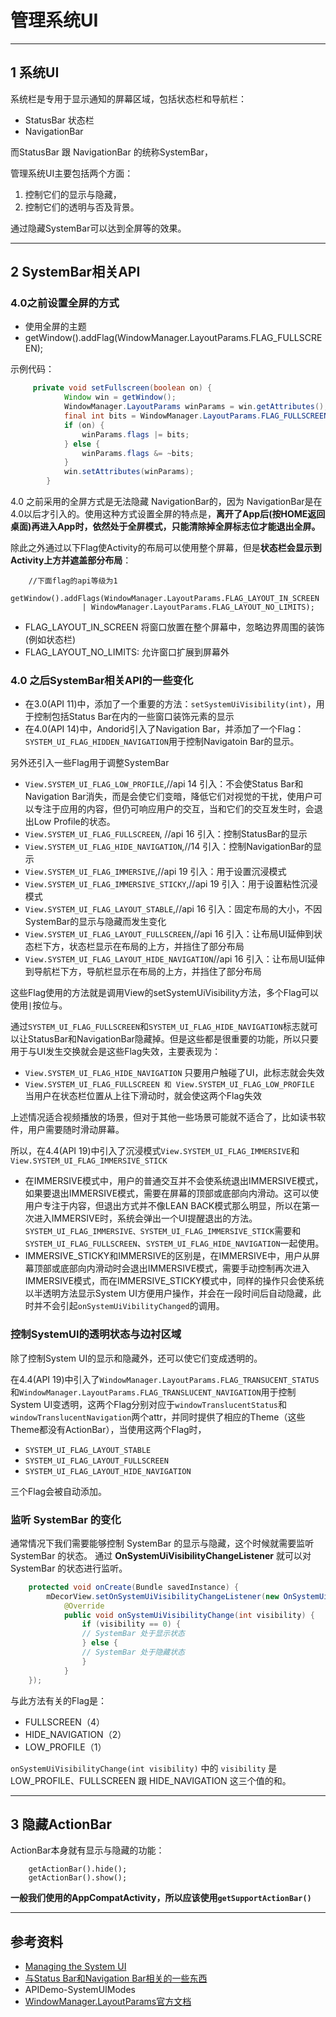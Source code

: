 # 管理系统UI

---
## 1 系统UI

系统栏是专用于显示通知的屏幕区域，包括状态栏和导航栏：

- StatusBar 状态栏
- NavigationBar

而StatusBar 跟 NavigationBar 的统称SystemBar，

管理系统UI主要包括两个方面：

1. 控制它们的显示与隐藏，
2. 控制它们的透明与否及背景。

通过隐藏SystemBar可以达到全屏等的效果。

---
## 2 SystemBar相关API

### 4.0之前设置全屏的方式

- 使用全屏的主题
- getWindow().addFlag(WindowManager.LayoutParams.FLAG_FULLSCREEN);


示例代码：
```java
     private void setFullscreen(boolean on) {
            Window win = getWindow();
            WindowManager.LayoutParams winParams = win.getAttributes();
            final int bits = WindowManager.LayoutParams.FLAG_FULLSCREEN;
            if (on) {
                winParams.flags |= bits;
            } else {
                winParams.flags &= ~bits;
            }
            win.setAttributes(winParams);
        }
```
4.0 之前采用的全屏方式是无法隐藏 NavigationBar的，因为 NavigationBar是在4.0以后才引入的。使用这种方式设置全屏的特点是，**离开了App后(按HOME返回桌面)再进入App时，依然处于全屏模式，只能清除掉全屏标志位才能退出全屏。**


除此之外通过以下Flag使Activity的布局可以使用整个屏幕，但是**状态栏会显示到Activity上方并遮盖部分布局**：
```
    //下面flag的api等级为1
    getWindow().addFlags(WindowManager.LayoutParams.FLAG_LAYOUT_IN_SCREEN
                | WindowManager.LayoutParams.FLAG_LAYOUT_NO_LIMITS);
```
- FLAG_LAYOUT_IN_SCREEN 将窗口放置在整个屏幕中，忽略边界周围的装饰(例如状态栏)
- FLAG_LAYOUT_NO_LIMITS: 允许窗口扩展到屏幕外

### 4.0 之后SystemBar相关API的一些变化

- 在3.0(API 11)中，添加了一个重要的方法：`setSystemUiVisibility(int)`，用于控制包括Status Bar在内的一些窗口装饰元素的显示
- 在4.0(API 14)中，Andorid引入了Navigation Bar，并添加了一个Flag：`SYSTEM_UI_FLAG_HIDDEN_NAVIGATION`用于控制Navigatoin Bar的显示。

另外还引入一些Flag用于调整SystemBar

- `View.SYSTEM_UI_FLAG_LOW_PROFILE`,//api 14 引入：不会使Status Bar和Navigation Bar消失，而是会使它们变暗，降低它们对视觉的干扰，使用户可以专注于应用的内容，但仍可响应用户的交互，当和它们的交互发生时，会退出Low Profile的状态。
- `View.SYSTEM_UI_FLAG_FULLSCREEN`, //api 16 引入：控制StatusBar的显示
- `View.SYSTEM_UI_FLAG_HIDE_NAVIGATION`,//14 引入：控制NavigationBar的显示
- `View.SYSTEM_UI_FLAG_IMMERSIVE`,//api 19 引入：用于设置沉浸模式
- `View.SYSTEM_UI_FLAG_IMMERSIVE_STICKY`,//api 19 引入：用于设置粘性沉浸模式
- `View.SYSTEM_UI_FLAG_LAYOUT_STABLE`,//api 16 引入：固定布局的大小，不因SystemBar的显示与隐藏而发生变化
- `View.SYSTEM_UI_FLAG_LAYOUT_FULLSCREEN`,//api 16 引入：让布局UI延伸到状态栏下方，状态栏显示在布局的上方，并挡住了部分布局
- `View.SYSTEM_UI_FLAG_LAYOUT_HIDE_NAVIGATION`//api 16 引入：让布局UI延伸到导航栏下方，导航栏显示在布局的上方，并挡住了部分布局

这些Flag使用的方法就是调用View的setSystemUiVisibility方法，多个Flag可以使用`|`按位与。

通过`SYSTEM_UI_FLAG_FULLSCREEN`和`SYSTEM_UI_FLAG_HIDE_NAVIGATION`标志就可以让StatusBar和NavigationBar隐藏掉。但是这些都是很重要的功能，所以只要用于与UI发生交换就会是这些Flag失效，主要表现为：

- `View.SYSTEM_UI_FLAG_HIDE_NAVIGATION` 只要用户触碰了UI，此标志就会失效
- `View.SYSTEM_UI_FLAG_FULLSCREEN 和 View.SYSTEM_UI_FLAG_LOW_PROFILE` 当用户在状态栏位置从上往下滑动时，就会使这两个Flag失效

上述情况适合视频播放的场景，但对于其他一些场景可能就不适合了，比如读书软件，用户需要随时滑动屏幕。

所以，在4.4(API 19)中引入了沉浸模式`View.SYSTEM_UI_FLAG_IMMERSIVE`和`View.SYSTEM_UI_FLAG_IMMERSIVE_STICK`

- 在IMMERSIVE模式中，用户的普通交互并不会使系统退出IMMERSIVE模式，如果要退出IMMERSIVE模式，需要在屏幕的顶部或底部向内滑动。这可以使用户专注于内容，但退出方式并不像LEAN BACK模式那么明显，所以在第一次进入IMMERSIVE时，系统会弹出一个UI提醒退出的方法。`SYSTEM_UI_FLAG_IMMERSIVE、SYSTEM_UI_FLAG_IMMERSIVE_STICK`需要和`SYSTEM_UI_FLAG_FULLSCREEN`、`SYSTEM_UI_FLAG_HIDE_NAVIGATION`一起使用。
- IMMERSIVE_STICKY和IMMERSIVE的区别是，在IMMERSIVE中，用户从屏幕顶部或底部向内滑动时会退出IMMERSIVE模式，需要手动控制再次进入IMMERSIVE模式，而在IMMERSIVE_STICKY模式中，同样的操作只会使系统以半透明方法显示System UI方便用户操作，并会在一段时间后自动隐藏，此时并不会引起`onSystemUiVibilityChanged`的调用。


### 控制SystemUI的透明状态与边衬区域

除了控制System UI的显示和隐藏外，还可以使它们变成透明的。

在4.4(API 19)中引入了`WindowManager.LayoutParams.FLAG_TRANSUCENT_STATUS`和`WindowManager.LayoutParams.FLAG_TRANSLUCENT_NAVIGATION`用于控制System UI变透明，这两个Flag分别对应于`windowTranslucentStatus`和`windowTranslucentNavigation`两个attr，并同时提供了相应的Theme（这些Theme都没有ActionBar），当使用这两个Flag时，
- `SYSTEM_UI_FLAG_LAYOUT_STABLE`
- `SYSTEM_UI_FLAG_LAYOUT_FULLSCREEN`
- `SYSTEM_UI_FLAG_LAYOUT_HIDE_NAVIGATION`

三个Flag会被自动添加。

### 监听 SystemBar 的变化

通常情况下我们需要能够控制 SystemBar 的显示与隐藏，这个时候就需要监听 SystemBar 的状态。
通过 **OnSystemUiVisibilityChangeListener** 就可以对 SystemBar 的状态进行监听。
```java
    protected void onCreate(Bundle savedInstance) {
        mDecorView.setOnSystemUiVisibilityChangeListener(new OnSystemUiVisibilityChangeListener() {
            @Override
            public void onSystemUiVisibilityChange(int visibility) {
                if (visibility == 0) {
                // SystemBar 处于显示状态
                } else {
                // SystemBar 处于隐藏状态
                }
            }
    });
```
与此方法有关的Flag是：

*   FULLSCREEN（4）
*   HIDE_NAVIGATION（2）
*   LOW_PROFILE（1）

`onSystemUiVisibilityChange(int visibility)` 中的 `visibility` 是 LOW_PROFILE、FULLSCREEN 跟 HIDE_NAVIGATION 这三个值的和。

---
## 3 隐藏ActionBar

ActionBar本身就有显示与隐藏的功能：
```
    getActionBar().hide();
    getActionBar().show();
```
**一般我们使用的AppCompatActivity，所以应该使用`getSupportActionBar()`**

---
## 参考资料

- [Managing the System UI](https://developer.android.com/training/system-ui/index.html)
- [与Status Bar和Navigation Bar相关的一些东西](http://angeldevil.me/2014/09/02/About-Status-Bar-and-Navigation-Bar/)
- APIDemo-SystemUIModes
- [WindowManager.LayoutParams官方文档](https://developer.android.com/reference/android/view/WindowManager.LayoutParams.html)